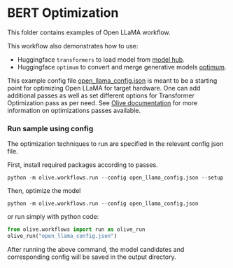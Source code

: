 # BERT Optimization
This folder contains examples of Open LLaMA workflow. 

This workflow also demonstrates how to use:
- Huggingface `transformers` to load model from [model hub](https://huggingface.co/models).
- Huggingface `optimum` to convert and merge generative models [optimum](https://huggingface.co/docs/optimum/index).

This example config file [open_llama_config.json](open_llama_config.json) is meant to be a starting point for optimizing Open LLaMA for target hardware. One can add additional passes as well as set different options for Transformer Optimization pass as per need. See [Olive documentation](https://microsoft.github.io/Olive/) for more information on optimizations passes available.

### Run sample using config

The optimization techniques to run are specified in the relevant config json file.

First, install required packages according to passes.
```
python -m olive.workflows.run --config open_llama_config.json --setup
```

Then, optimize the model
```
python -m olive.workflows.run --config open_llama_config.json
```


or run simply with python code:
```python
from olive.workflows import run as olive_run
olive_run("open_llama_config.json")
```

After running the above command, the model candidates and corresponding config will be saved in the output directory.
